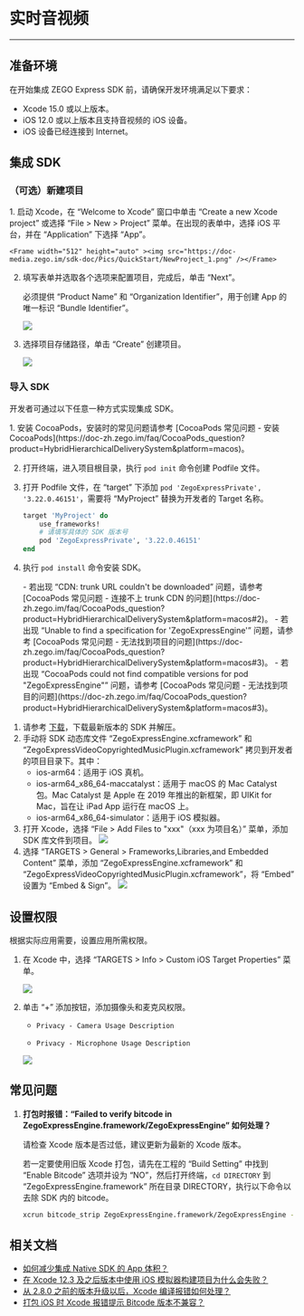 # 实时音视频

---

## 准备环境

在开始集成 ZEGO Express SDK 前，请确保开发环境满足以下要求：

- Xcode 15.0 或以上版本。
- iOS 12.0 或以上版本且支持音视频的 iOS 设备。
- iOS 设备已经连接到 Internet。

## 集成 SDK

### （可选）新建项目

<Accordion title="此步骤以如何创建新项目为例，如果是集成到已有项目，可忽略此步" defaultOpen="false">
1. 启动 Xcode，在 “Welcome to Xcode” 窗口中单击 “Create a new Xcode project” 或选择 “File > New > Project” 菜单。在出现的表单中，选择 iOS 平台，并在 “Application” 下选择 “App”。

    <Frame width="512" height="auto" ><img src="https://doc-media.zego.im/sdk-doc/Pics/QuickStart/NewProject_1.png" /></Frame>

2. 填写表单并选取各个选项来配置项目，完成后，单击 “Next”。

    必须提供 “Product Name” 和 “Organization Identifier”，用于创建 App 的唯一标识 “Bundle Identifier”。

    <Frame width="512" height="auto" ><img src="https://doc-media.zego.im/sdk-doc/Pics/QuickStart/NewProject_2.png" /></Frame>

3. 选择项目存储路径，单击 “Create” 创建项目。

    <Frame width="512" height="auto" ><img src="https://doc-media.zego.im/sdk-doc/Pics/QuickStart/NewProject_3.png" /></Frame>
</Accordion>

### 导入 SDK

开发者可通过以下任意一种方式实现集成 SDK。

<Tabs>
<Tab title="使用 CocoaPods 自动集成">
1. 安装 CocoaPods，安装时的常见问题请参考 [CocoaPods 常见问题 - 安装 CocoaPods](https://doc-zh.zego.im/faq/CocoaPods_question?product=HybridHierarchicalDeliverySystem&platform=macos)。

2. 打开终端，进入项目根目录，执行 `pod init` 命令创建 Podfile 文件。

3. 打开 Podfile 文件，在 “target” 下添加 `pod 'ZegoExpressPrivate', '3.22.0.46151'`，需要将 “MyProject” 替换为开发者的 Target 名称。

    ```ruby
    target 'MyProject' do
        use_frameworks!
        # 请填写具体的 SDK 版本号
        pod 'ZegoExpressPrivate', '3.22.0.46151'
    end
    ```

4. 执行 `pod install` 命令安装 SDK。

    <Note title="说明">
    - 若出现 “CDN: trunk URL couldn't be downloaded” 问题，请参考 [CocoaPods 常见问题 - 连接不上 trunk CDN 的问题](https://doc-zh.zego.im/faq/CocoaPods_question?product=HybridHierarchicalDeliverySystem&platform=macos#2)。
    - 若出现 “Unable to find a specification for 'ZegoExpressEngine'” 问题，请参考 [CocoaPods 常见问题 - 无法找到项目的问题](https://doc-zh.zego.im/faq/CocoaPods_question?product=HybridHierarchicalDeliverySystem&platform=macos#3)。
    - 若出现 “CocoaPods could not find compatible versions for pod "ZegoExpressEngine"” 问题，请参考 [CocoaPods 常见问题 - 无法找到项目的问题](https://doc-zh.zego.im/faq/CocoaPods_question?product=HybridHierarchicalDeliverySystem&platform=macos#3)。
    </Note>
</Tab>
<Tab title="复制 SDK 文件手动集成">

1. 请参考 [下载](/online-ktv-ios/downloads)，下载最新版本的 SDK 并解压。
2. 手动将 SDK 动态库文件 “ZegoExpressEngine.xcframework” 和 “ZegoExpressVideoCopyrightedMusicPlugin.xcframework” 拷贝到开发者的项目目录下。其中：
    - ios-arm64：适用于 iOS 真机。
    - ios-arm64_x86_64-maccatalyst：适用于 macOS 的 Mac Catalyst 包。Mac Catalyst 是 Apple 在 2019 年推出的新框架，即 UIKit for Mac，旨在让 iPad App 运行在 macOS 上。
    - ios-arm64_x86_64-simulator：适用于 iOS 模拟器。
3. 打开 Xcode，选择 “File > Add Files to "xxx"（xxx 为项目名）” 菜单，添加 SDK 库文件到项目。
    <Frame width="512" height="auto" ><img src="https://doc-media.zego.im/sdk-doc/Pics/iOS/ZegoExpressEngine/Common/add-files.png" /></Frame>
4. 选择 “TARGETS > General > Frameworks,Libraries,and Embedded Content” 菜单，添加 “ZegoExpressEngine.xcframework” 和 “ZegoExpressVideoCopyrightedMusicPlugin.xcframework”，将 “Embed” 设置为 “Embed & Sign”。
    <Frame width="512" height="auto" ><img src="https://doc-media.zego.im/sdk-doc/Pics/ktv/plugin/ios_video.png" /></Frame>
</Tab>
</Tabs>

## 设置权限

根据实际应用需要，设置应用所需权限。

1. 在 Xcode 中，选择 “TARGETS > Info > Custom iOS Target Properties” 菜单。

    <Frame width="512" height="auto" >
    <img src="https://doc-media.zego.im/sdk-doc/Pics/iOS/ZegoExpressEngine/Common/privacy-description.png" />
    </Frame>

2. 单击 “+” 添加按钮，添加摄像头和麦克风权限。

    - `Privacy - Camera Usage Description`

    - `Privacy - Microphone Usage Description`

    <Frame width="512" height="auto" >
    <img src="https://doc-media.zego.im/sdk-doc/Pics/iOS/ZegoExpressEngine/Common/privacy-description-done.png" />
    </Frame>

## 常见问题

1. **打包时报错：“Failed to verify bitcode in ZegoExpressEngine.framework/ZegoExpressEngine” 如何处理？**

    请检查 Xcode 版本是否过低，建议更新为最新的 Xcode 版本。

    若一定要使用旧版 Xcode 打包，请先在工程的 “Build Setting” 中找到 “Enable Bitcode” 选项并设为 “NO”，然后打开终端，`cd DIRECTORY` 到 “ZegoExpressEngine.framework” 所在目录 DIRECTORY，执行以下命令以去除 SDK 内的 bitcode。

    ```sh
    xcrun bitcode_strip ZegoExpressEngine.framework/ZegoExpressEngine -r -o ZegoExpressEngine.framework/ZegoExpressEngine
    ```

## 相关文档

- [如何减少集成 Native SDK 的 App 体积？](https://doc-zh.zego.im/faq/express_reduce_app_size)
- [在 Xcode 12.3 及之后版本中使用 iOS 模拟器构建项目为什么会失败？](https://doc-zh.zego.im/faq/ios_simulator_problem)
- [从 2.8.0 之前的版本升级以后，Xcode 编译报错如何处理？](https://doc-zh.zego.im/faq/Express_xcframework?product=ExpressVideo&platform=ios)
- [打包 iOS 时 Xcode 报错提示 Bitcode 版本不兼容？](https://doc-zh.zego.im/faq/ios_bitcode?product=ExpressVideo&platform=ios)
